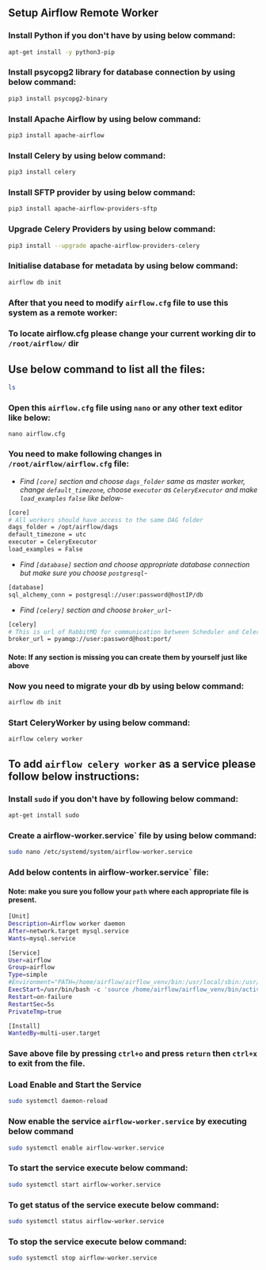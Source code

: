 ## Setup Airflow Remote Worker
### Install Python if you don't have by using below command:
```bash
apt-get install -y python3-pip
```
### Install psycopg2 library for database connection by using below command:
```bash
pip3 install psycopg2-binary
```
### Install Apache Airflow by using below command:
```bash
pip3 install apache-airflow
```
### Install Celery by using below command:
```bash
pip3 install celery
```
### Install SFTP provider by using below command:
```bash
pip3 install apache-airflow-providers-sftp
```
### Upgrade Celery Providers by using below command: 
```bash
pip3 install --upgrade apache-airflow-providers-celery
```

### Initialise database for metadata by using below command:
```bash
airflow db init
```
### After that you need to modify `airflow.cfg` file to use this system as a remote worker:
### To locate airflow.cfg please change your current working dir to `/root/airflow/` dir
## Use below command to list all the files:
```bash
ls
```
### Open this `airflow.cfg` file using `nano` or any other text editor like below: 
```
nano airflow.cfg
```

### You need to make following changes in `/root/airflow/airflow.cfg` file:
- *Find `[core]` section and choose `dags_folder` same as master worker, change `default_timezone`, choose `executor` as `CeleryExecutor` and make `load_examples` `false` like below-*
```bash
[core]
# All workers should have access to the same DAG folder
dags_folder = /opt/airflow/dags
default_timezone = utc
executor = CeleryExecutor
load_examples = False
```
- *Find `[database]` section and choose appropriate database connection but make sure you choose `postgresql`-*
```bash
[database]
sql_alchemy_conn = postgresql://user:password@hostIP/db
```
- *Find `[celery]` section and choose `broker_url`-*
```bash
[celery]
# This is url of RabbitMQ for communication between Scheduler and Celery Worker
broker_url = pyamqp://user:password@host:port/
```
#### Note: If any section is missing you can create them by yourself just like above
### Now you need to migrate your db by using below command:
```bash
airflow db init
```
### Start CeleryWorker by using below command:
```bash
airflow celery worker
```

## To add `airflow celery worker` as a service please follow below instructions:

### Install `sudo` if you don't have by following below command:
```bash
apt-get install sudo
```
### Create a airflow-worker.service` file by using below command:
```bash
sudo nano /etc/systemd/system/airflow-worker.service
```
### Add below contents in airflow-worker.service` file:
#### Note: make you sure you follow your `path` where each appropriate file is present.
```bash
[Unit]
Description=Airflow worker daemon
After=network.target mysql.service
Wants=mysql.service

[Service]
User=airflow
Group=airflow
Type=simple
#Environment="PATH=/home/airflow/airflow_venv/bin:/usr/local/sbin:/usr/local/bin:/usr/sbin:/usr/bin:/sbin:/bin"
ExecStart=/usr/bin/bash -c 'source /home/airflow/airflow_venv/bin/activate ; airflow celery worker --pid /home/airflow/airflow/airflow-worker.pid'
Restart=on-failure
RestartSec=5s
PrivateTmp=true

[Install]
WantedBy=multi-user.target

```
### Save above file by pressing `ctrl+o` and press `return` then `ctrl+x` to exit from the file.

###  Load Enable and Start the Service
```bash
sudo systemctl daemon-reload
```

### Now enable the service `airflow-worker.service` by executing below command
```bash
sudo systemctl enable airflow-worker.service
```
### To start the service execute below command:
```bash
sudo systemctl start airflow-worker.service
```
### To get status of the service execute below command:
```bash
sudo systemctl status airflow-worker.service
```
### To stop the service execute below command:
```bash
sudo systemctl stop airflow-worker.service
```
